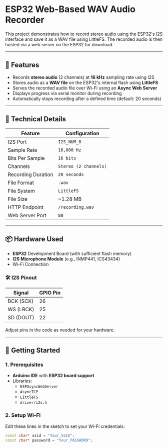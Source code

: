 # ESP32 Web-Based WAV Audio Recorder

This project demonstrates how to record stereo audio using the ESP32's I2S interface and save it as a WAV file using LittleFS. The recorded audio is then hosted via a web server on the ESP32 for download.

---

## 🎯 Features

- Records **stereo audio** (2 channels) at **16 kHz** sampling rate using I2S
- Stores audio as a **WAV file** on the ESP32's internal flash using **LittleFS**
- Serves the recorded audio file over Wi-Fi using an **Async Web Server**
- Displays progress via serial monitor during recording
- Automatically stops recording after a defined time (default: 20 seconds)

---

## 🧠 Technical Details

| Feature                | Configuration              |
|------------------------|----------------------------|
| I2S Port               | `I2S_NUM_0`                |
| Sample Rate            | `16,000 Hz`                |
| Bits Per Sample        | `16 bits`                  |
| Channels               | `Stereo (2 channels)`      |
| Recording Duration     | `20 seconds`               |
| File Format            | `.wav`                     |
| File System            | `LittleFS`                 |
| File Size              | ~1.28 MB                   |
| HTTP Endpoint          | `/recording.wav`           |
| Web Server Port        | `80`                       |

---

## 📦 Hardware Used

- **ESP32** Development Board (with sufficient flash memory)
- **I2S Microphone Module** (e.g., INMP441, ICS43434)
- Wi-Fi Connection

### 🛠 I2S Pinout

| Signal       | GPIO Pin |
|--------------|----------|
| BCK (SCK)    | 26       |
| WS (LRCK)    | 25       |
| SD (DOUT)    | 22       |

Adjust pins in the code as needed for your hardware.

---

## 🚀 Getting Started

### 1. Prerequisites

- **Arduino IDE** with **ESP32 board support**
- Libraries:
  - `ESPAsyncWebServer`
  - `AsyncTCP`
  - `LittleFS`
  - `driver/i2s.h`

### 2. Setup Wi-Fi

Edit these lines in the sketch to set your Wi-Fi credentials:

```cpp
const char* ssid = "Your_SSID";
const char* password = "Your_PASSWORD";

